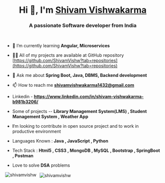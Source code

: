 
<h1 align="center">Hi 👋, I'm <a href="https://www.linkedin.com/in/shivam-vishwakarma-b981b3206/">Shivam Vishwakarma</a></h1> 

<h3 align="center">A passionate Software developer from India</h3><br>

- 🌱 I’m currently learning **Angular, Microservices**

- 👨‍💻 All of my projects are available at GitHub repository [https://github.com/ShivamVishw?tab=repositories](https://github.com/ShivamVishw?tab=repositories)

- 💬 Ask me about **Spring Boot, Java, DBMS, Backend development**
- 📫 How to reach me **shivamvishwakarma1432@gmail.com**
- Linkedin - **https://www.linkedin.com/in/shivam-vishwakarma-b981b3206/**

- Some of projects -- **Library Management System(LMS) , Student Management System , Weather App** 
- **I**’m looking to contribute in open source project and to work in productive environment
- Languages Known : **Java , JavaScript , Python**
- Tech Stack : **Html5 , CSS3 , MongoDB , MySQL , Bootstrap , SpringBoot , Postman** 
- Love to solve **DSA** problems
<!---
--->
<!-- <p><img align="left" src="https://github-readme-stats.vercel.app/api/top-langs?username=shivamvishw&show_icons=true&locale=en&layout=compact" alt="shivamvishw" /></p>
 -->
<p>&nbsp;&nbsp;<img align="center" src="https://github-readme-streak-stats.herokuapp.com/?user=shivamvishw&" alt="shivamvishw" />&nbsp<img align="left" src="https://github-readme-stats.vercel.app/api/top-langs?username=shivamvishw&show_icons=true&locale=en&layout=compact" alt="shivamvishw" /></p> 


